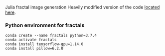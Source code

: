 Julia fractal image generation
Heavily modified version of the code [located here](https://github.com/hzy46/tensorflow-fractal-playground/commit/05f814d16d1b6c081268603bd2d09bcf72a5a656#diff-7892fa5229c3a6f558625468ff792879).

### Python environment for fractals
    conda create --name fractals python=3.7.4
    conda activate fractals
    conda install tensorflow-gpu=1.14.0
    conda install pillow=6.2.0